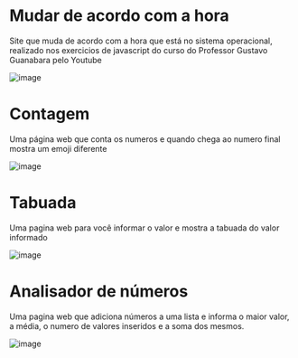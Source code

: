 # Mudar de acordo com a hora
Site que muda de acordo com a hora que está no sistema operacional, realizado nos exercicios de javascript do curso do Professor  Gustavo Guanabara pelo Youtube

![image](https://user-images.githubusercontent.com/84422477/220733580-3817ffba-c7d2-4531-831e-02aaf6f86fbd.png)

# Contagem
Uma página web que conta os numeros e quando chega ao numero final mostra um emoji diferente

![image](https://user-images.githubusercontent.com/84422477/221277831-8a35543f-1507-4353-b603-2cf721a5d3d0.png)


# Tabuada
Uma pagina web para você informar o valor e mostra a tabuada do valor informado

![image](https://user-images.githubusercontent.com/84422477/221277908-6482368f-385f-4707-b0a1-346a0296fd72.png)


# Analisador de números
Uma pagina web que adiciona números a uma lista e informa o maior valor, a média, o numero de valores inseridos e a soma dos mesmos.

![image](https://user-images.githubusercontent.com/84422477/221278091-28031042-040e-45dd-8627-0193eb80012b.png)
